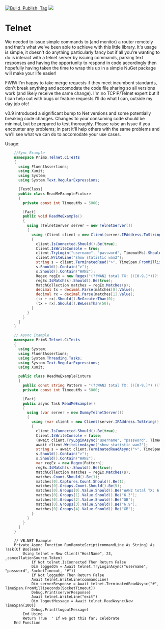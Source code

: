 [![Build, Publish, Tag](https://github.com/9swampy/Telnet/actions/workflows/build.yml/badge.svg)](https://github.com/9swampy/Telnet/actions/workflows/build.yml)
[![][nuget-img]][nuget]

[nuget]:     https://badge.fury.io/nu/telnet
[nuget-img]: https://badge.fury.io/nu/telnet.svg

Telnet
======

We needed to issue simple commands to (and monitor) a router remotely and that's what we've been able to achieve with this 
little library. It's usage is simple, it doesn't do anything particularly fancy but if all you're wanting to do is interact
with a telnet server by issuing commands, parsing text responses and having the opportunity to respond in code accordingly
then hopefully having taken the time to wrap this up in a simple NuGet package will make your life easier!

FWIW I'm happy to take merge requests if they meet incumbent standards, don't break anything and accomodate the code file
sharing so all versions work (and likely receive the same change). I'm no TCPIP/Telnet expert but if I can help out with
bugs or feature requests I'll do what I can, outside my day job ofc!

v0.9 introduced a significant bump to Net versions and some potentially breaking code changes. Changes to your consuming
code should be minimal, but be prepared to test thoroughly. Please raise an Issue if you encounter any problems; in part
it'll help others with the same problems and we'll see what we can do to accomodate your use cases.

Usage:
```csharp
    //Sync Example
    namespace PrimS.Telnet.CiTests
    {
      using FluentAssertions;
      using Xunit;
      using System;
      using System.Text.RegularExpressions;

      [TestClass]
      public class ReadMeExampleFixture
      {
        private const int TimeoutMs = 5000;

        [Fact]
        public void ReadMeExample()
        {
          using (TelnetServer server = new TelnetServer())
          {
            using (Client client = new Client(server.IPAddress.ToString(), server.Port, new System.Threading.CancellationToken()))
            {
              client.IsConnected.Should().Be(true);
              Client.IsWriteConsole = true;
              client.TryLogin("username", "password", TimeoutMs).Should().Be(true);
              client.WriteLine("show statistic wan2");
              string s = client.TerminatedRead(">", TimeSpan.FromMilliseconds(TimeoutMs));
              s.Should().Contain(">");
              s.Should().Contain("WAN2");
              Regex regEx = new Regex("(?!WAN2 total TX: )([0-9.]*)(?! GB ,RX: )([0-9.]*)(?= GB)");
              regEx.IsMatch(s).Should().Be(true);
              MatchCollection matches = regEx.Matches(s);
              decimal tx = decimal.Parse(matches[0].Value);
              decimal rx = decimal.Parse(matches[1].Value);
              (tx + rx).Should().BeGreaterThan(0);
              (tx + rx).Should().BeLessThan(50);
            }
          }
        }
      }
    }
```

```csharp
    // Async Example
    namespace PrimS.Telnet.CiTests
    {
      using System;
      using FluentAssertions;
      using System.Threading.Tasks;
      using System.Text.RegularExpressions;
      using Xunit;

      public class ReadMeExampleFixture
      {
        public const string Pattern = "(?:WAN2 total TX: )([0-9.]*) ((?:[KMG]B)|(?:Bytes))(?:[, ]*RX: )([0-9.]*) ((?:[KMG]B)|(?:Bytes))";
        private const int TimeoutMs = 5000;

        [Fact]
        public async Task ReadMeExample()
        {
          using (var server = new DummyTelnetServer())
          {
            using (var client = new Client(server.IPAddress.ToString(), server.Port, new System.Threading.CancellationToken()))
            {
              client.IsConnected.Should().Be(true);
              Client.IsWriteConsole = false;
              (await client.TryLoginAsync("username", "password", TimeoutMs)).Should().Be(true);
              await client.WriteLineAsync("show statistic wan2");
              string s = await client.TerminatedReadAsync(">", TimeSpan.FromMilliseconds(TimeoutMs));
              s.Should().Contain(">");
              s.Should().Contain("WAN2");
              var regEx = new Regex(Pattern);
              regEx.IsMatch(s).Should().Be(true);
              MatchCollection matches = regEx.Matches(s);
              matches.Count.Should().Be(1);
              matches[0].Captures.Count.Should().Be(1);
              matches[0].Groups.Count.Should().Be(5);
              matches[0].Groups[0].Value.Should().Be("WAN2 total TX: 6.3 GB ,RX: 6.9 GB");
              matches[0].Groups[1].Value.Should().Be("6.3");
              matches[0].Groups[2].Value.Should().Be("GB");
              matches[0].Groups[3].Value.Should().Be("6.9");
              matches[0].Groups[4].Value.Should().Be("GB");
            }
          }
        }
      }
    }
```

```vbnet
    // VB.NET Example
    Private Async Function RunRemoteScript(commandLine As String) As Task(Of Boolean)
        Using telnet = New Client("HostName", 23, _cancellationSource.Token)
            If Not telnet.IsConnected Then Return False
            Dim loggedOn = Await telnet.TryLoginAsync("username", "password", SocketTimeout, "#"))
            If Not loggedOn Then Return False
            Await telnet.WriteLine(commandLine)
            Dim serverResponse = Await telnet.TerminatedReadAsync("#", TimeSpan.FromMilliseconds(SocketTimeout))
            Debug.Print(serverResponse)
            Await telnet.WriteLine("exit")
            Dim logoutMessage = Await telnet.ReadAsync(New TimeSpan(100))
            Debug.Print(logoutMessage)
        End Using
        Return True  ' If we got this far; celebrate
    End Function
